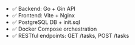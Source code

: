 - ✅ Backend: Go + Gin API
- ✅ Frontend: Vite + Nginx
- ✅ PostgreSQL DB + init.sql
- ✅ Docker Compose orchestration
- ✅ RESTful endpoints: GET /tasks, POST /tasks
